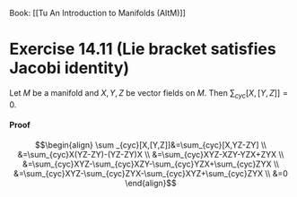 Book: [[Tu An Introduction to Manifolds (AItM)]]
# Exercise 14.11 (Lie bracket satisfies Jacobi identity)
Let $M$ be a manifold and $X,Y,Z$ be vector fields on $M$.
Then $\displaystyle \sum_{cyc}[X,[Y,Z]]=0$.
#### Proof
$$\begin{align}
\sum _{cyc}[X,[Y,Z]]&=\sum_{cyc}[X,YZ-ZY] \\
&=\sum_{cyc}X(YZ-ZY)-(YZ-ZY)X \\
&=\sum_{cyc}XYZ-XZY-YZX+ZYX \\
&=\sum_{cyc}XYZ-\sum_{cyc}XZY-\sum_{cyc}YZX+\sum_{cyc}ZYX \\
&=\sum_{cyc}XYZ-\sum_{cyc}ZYX-\sum_{cyc}XYZ+\sum_{cyc}ZYX \\
&=0
\end{align}$$
